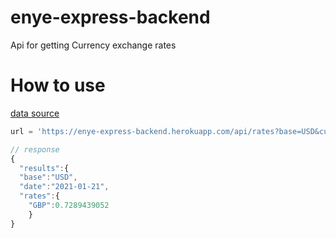 # enye-express-backend

Api for getting Currency exchange rates

# How to use

[data source](https://api.exchangeratesapi.io/)

```javascript
url = 'https://enye-express-backend.herokuapp.com/api/rates?base=USD&currency=GBP'

// response
{
  "results":{
  "base":"USD",
  "date":"2021-01-21",
  "rates":{
    "GBP":0.7289439052
    }
}
```
